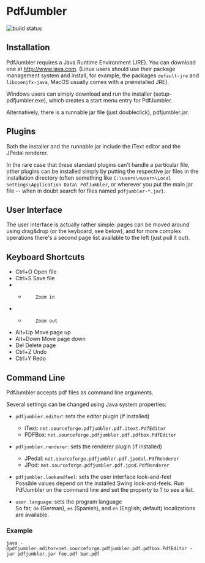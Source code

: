 PdfJumbler
==========

![build status](https://travis-ci.org/mgropp/pdfjumbler.svg?branch=master)

Installation
------------
PdfJumbler requires a Java Runtime Environment (JRE).
You can download one at <http://www.java.com>.
(Linux users should use their package management
system and install, for example, the packages
`default-jre` and `libopenjfx-java`,
MacOS usually comes with a preinstalled JRE).

Windows users can simply download and run the
installer (setup-pdfjumbler.exe), which
creates a start menu entry for PdfJumbler.

Alternatively, there is a runnable jar file (just
doubleclick), pdfjumbler.jar.


Plugins
-------
Both the installer and the runnable jar include
the iText editor and the JPedal renderer.

In the rare case that these standard plugins can't
handle a particular file, other plugins can be
installed simply by putting the respective jar files
in the installation directory (often something like
`C:\users\<user>\Local Settings\Application Data\
PdfJumbler`, or wherever you put the main jar file --
when in doubt search for files named `pdfjumbler-*.jar`).


User Interface
--------------
The user interface is actually rather simple:
pages can be moved around using drag&drop (or the
keyboard, see below), and for more complex operations
there's a second page list available to the left
(just pull it out).


Keyboard Shortcuts
------------------
* Ctrl+O    Open file
* Ctrl+S    Save file
* +         Zoom in
* -         Zoom out
* Alt+Up    Move page up
* Alt+Down  Move page down
* Del       Delete page
* Ctrl+Z    Undo
* Ctrl+Y    Redo


Command Line
------------
PdfJumbler accepts pdf files as command line arguments.

Several settings can be changed using Java system properties:

* `pdfjumbler.editor`: sets the editor plugin (if installed)	
	 * iText: `net.sourceforge.pdfjumbler.pdf.itext.PdfEditor`
	 * PDFBox: `net.sourceforge.pdfjumbler.pdf.pdfbox.PdfEditor`

* `pdfjumbler.renderer`: sets the renderer plugin (if installed)	
	 * JPedal: `net.sourceforge.pdfjumbler.pdf.jpedal.PdfRenderer`
	 * JPod: `net.sourceforge.pdfjumbler.pdf.jpod.PdfRenderer`

* `pdfjumbler.lookandfeel`: sets the user interface look-and-feel	
	Possible values depend on the installed Swing look-and-feels.
	Run PdfJumbler on the command line and set the property to ?
	to see a list.

* `user.language`: sets the program language	
	So far, `de` (German), `es` (Spanish), and `en` (English; default)
	localizations are available.

### Example ###
```
java -Dpdfjumbler.editor=net.sourceforge.pdfjumbler.pdf.pdfbox.PdfEditor -jar pdfjumbler.jar foo.pdf bar.pdf
```
